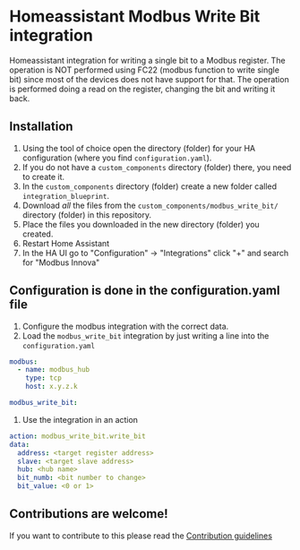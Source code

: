 # Homeassistant Modbus Write Bit integration

Homeassistant integration for writing a single bit to a Modbus register.
The operation is NOT performed using FC22 (modbus function to write single bit) since most of the devices does not have support for that.
The operation is performed doing a read on the register, changing the bit and writing it back.

## Installation

1. Using the tool of choice open the directory (folder) for your HA configuration (where you find `configuration.yaml`).
1. If you do not have a `custom_components` directory (folder) there, you need to create it.
1. In the `custom_components` directory (folder) create a new folder called `integration_blueprint`.
1. Download _all_ the files from the `custom_components/modbus_write_bit/` directory (folder) in this repository.
1. Place the files you downloaded in the new directory (folder) you created.
1. Restart Home Assistant
1. In the HA UI go to "Configuration" -> "Integrations" click "+" and search for "Modbus Innova"

## Configuration is done in the configuration.yaml file

1. Configure the modbus integration with the correct data.
1. Load the `modbus_write_bit` integration by just writing a line into the `configuration.yaml`

```yaml
modbus:
  - name: modbus_hub
    type: tcp
    host: x.y.z.k

modbus_write_bit:
```
1. Use the integration in an action
```yaml
action: modbus_write_bit.write_bit
data:
  address: <target register address>
  slave: <target slave address>
  hub: <hub name>
  bit_numb: <bit number to change>
  bit_value: <0 or 1>
```

## Contributions are welcome!

If you want to contribute to this please read the [Contribution guidelines](CONTRIBUTING.md)